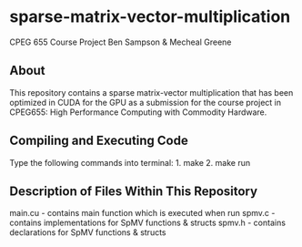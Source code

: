# sparse-matrix-vector-multiplication
CPEG 655 Course Project
Ben Sampson & Mecheal Greene

About
--------------------------------------------------------------

This repository contains a sparse matrix-vector multiplication
that has been optimized in CUDA for the GPU as a submission for
the course project in CPEG655: High Performance Computing with
Commodity Hardware.

Compiling and Executing Code
---------------------------------------------------------------

Type the following commands into terminal:
    1. make
    2. make run

Description of Files Within This Repository
---------------------------------------------------------------

main.cu - contains main function which is executed when run
spmv.c - contains implementations for SpMV functions & structs
spmv.h - contains declarations for SpMV functions & structs
